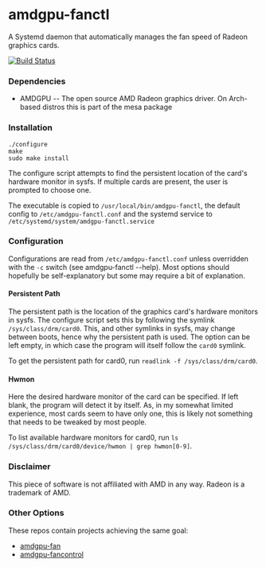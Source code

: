 # amdgpu-fanctl  

A Systemd daemon that automatically manages the fan speed of Radeon graphics cards.  

[![Build Status](https://gitlab.com/vilhelmengstrom/amdgpu-fanctl/badges/master/build.svg)](https://gitlab.com/vilhelmengstrom/amdgpu-fanctl/commits/master)

### Dependencies  

- AMDGPU -- The open source AMD Radeon graphics driver. On Arch-based distros this is part of the mesa package  

### Installation  

```
./configure
make
sudo make install   
```

The configure script attempts to find the persistent location of the card's hardware monitor in sysfs. If 
multiple cards are present, the user is prompted to choose one.

The executable is copied to `/usr/local/bin/amdgpu-fanctl`, the default config to `/etc/amdgpu-fanctl.conf`
and the systemd service to `/etc/systemd/system/amdgpu-fanctl.service`  

### Configuration

Configurations are read from `/etc/amdgpu-fanctl.conf` unless overridden with the `-c` switch (see amdgpu-fanctl --help). 
Most options should hopefully be self-explanatory but some may require a bit of explanation.

#### Persistent Path

The persistent path is the location of the graphics card's hardware monitors in sysfs. The configure script sets this by following the
symlink `/sys/class/drm/card0`. This, and other symlinks in sysfs, may change between boots, hence why the persistent path is used. The 
option can be left empty, in which case the program will itself follow the `card0` symlink.   

To get the persistent path for card0, run `readlink -f /sys/class/drm/card0`.

#### Hwmon

Here the desired hardware monitor of the card can be specified. If left blank, the program will detect it by itself. As, in my somewhat limited experience,
most cards seem to have only one, this is likely not something that needs to be tweaked by most people.  

To list available hardware monitors for card0, run `ls /sys/class/drm/card0/device/hwmon | grep hwmon[0-9]`.

### Disclaimer  
This piece of software is not affiliated with AMD in any way. Radeon is a trademark of AMD.

### Other Options  
These repos contain projects achieving the same goal:

- [amdgpu-fan](https://github.com/chestm007/amdgpu-fan)
- [amdgpu-fancontrol](https://github.com/grmat/amdgpu-fancontrol)

